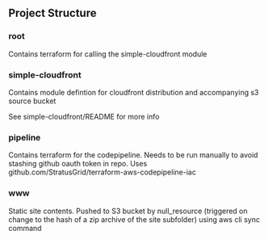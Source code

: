 ## Project Structure

### root
Contains terraform for calling the simple-cloudfront module

### simple-cloudfront
Contains module defintion for cloudfront distribution and accompanying s3 source bucket

See simple-cloudfront/README for more info

### pipeline
Contains terraform for the codepipeline. Needs to be run manually to avoid stashing github oauth token in repo. Uses github.com/StratusGrid/terraform-aws-codepipeline-iac

### www
Static site contents. Pushed to S3 bucket by null_resource (triggered on change to the hash of a zip archive of the site subfolder) using aws cli sync command
